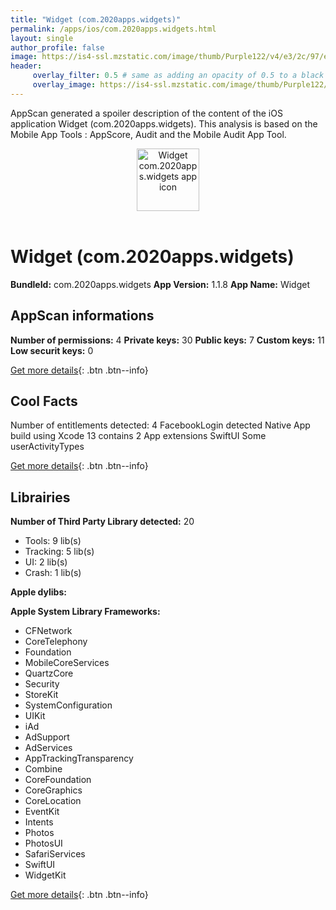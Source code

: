 ```yaml
---
title: "Widget (com.2020apps.widgets)"
permalink: /apps/ios/com.2020apps.widgets.html
layout: single
author_profile: false
image: https://is4-ssl.mzstatic.com/image/thumb/Purple122/v4/e3/2c/97/e32c9751-ac02-dd68-4010-b4ba033d83cd/AppIcon-1x_U007emarketing-0-7-0-85-220.png/512x512bb.jpg
header: 
     overlay_filter: 0.5 # same as adding an opacity of 0.5 to a black background
     overlay_image: https://is4-ssl.mzstatic.com/image/thumb/Purple122/v4/e3/2c/97/e32c9751-ac02-dd68-4010-b4ba033d83cd/AppIcon-1x_U007emarketing-0-7-0-85-220.png/512x512bb.jpg
---
```

AppScan generated a spoiler description of the content of the iOS application Widget (com.2020apps.widgets). This analysis is based on the Mobile App Tools : AppScore, Audit and the Mobile Audit App Tool.

  
  
<div style="text-align: center;"><img src="https://is4-ssl.mzstatic.com/image/thumb/Purple122/v4/e3/2c/97/e32c9751-ac02-dd68-4010-b4ba033d83cd/AppIcon-1x_U007emarketing-0-7-0-85-220.png/512x512bb.jpg" width="100" height="100" alt="Widget com.2020apps.widgets app icon"></div></br>
  
# Widget (com.2020apps.widgets)

**BundleId:** com.2020apps.widgets
**App Version:** 1.1.8
**App Name:** Widget


## AppScan informations 

**Number of permissions:** 4
**Private keys:** 30
**Public keys:** 7
**Custom keys:** 11
**Low securit keys:** 0
  
[Get more details](/pricing.html){: .btn .btn--info}

## Cool Facts

Number of entitlements detected: 4
FacebookLogin detected
Native App
build using Xcode 13
contains 2 App extensions
SwiftUI
Some userActivityTypes
  
[Get more details](/pricing.html){: .btn .btn--info}

## Librairies 
**Number of Third Party Library detected:** 20
- Tools: 9 lib(s)
- Tracking: 5 lib(s)
- UI: 2 lib(s)
- Crash: 1 lib(s)

**Apple dylibs:**


**Apple System Library Frameworks:**
- CFNetwork
- CoreTelephony
- Foundation
- MobileCoreServices
- QuartzCore
- Security
- StoreKit
- SystemConfiguration
- UIKit
- iAd
- AdSupport
- AdServices
- AppTrackingTransparency
- Combine
- CoreFoundation
- CoreGraphics
- CoreLocation
- EventKit
- Intents
- Photos
- PhotosUI
- SafariServices
- SwiftUI
- WidgetKit


  
[Get more details](/pricing.html){: .btn .btn--info}

